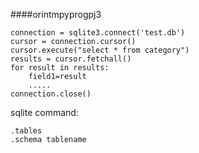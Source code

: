 ####orintmpyprogpj3
```
connection = sqlite3.connect('test.db')
cursor = connection.cursor()
cursor.execute("select * from category")
results = cursor.fetchall()
for result in results:
    field1=result
    .....
connection.close()
```

sqlite command:
```
.tables
.schema tablename
```
